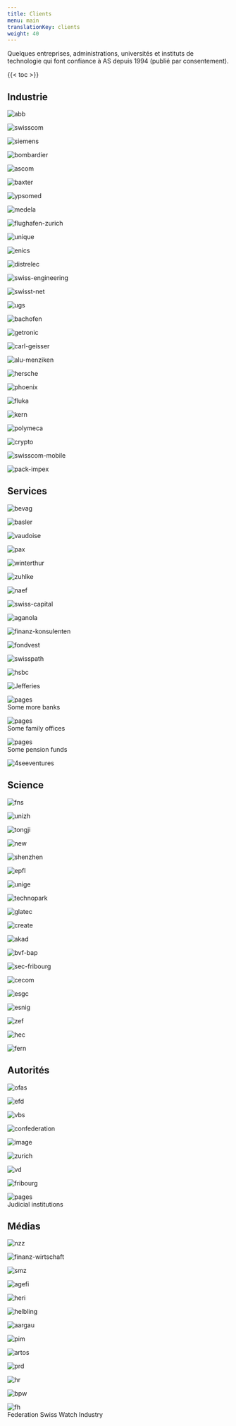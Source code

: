 ```yaml
---
title: Clients
menu: main
translationKey: clients
weight: 40
---
```


Quelques entreprises, administrations, universités et instituts de technologie qui font confiance à AS depuis 1994 (publié par consentement).

{{< toc >}}

## Industrie

<div class="logos">

![abb](/images/abb.jpg)

![swisscom](/images/swisscom.jpg)

![siemens](/images/siemens.jpg)

![bombardier](/images/bombardier.jpg)

![ascom](/images/ascom.jpg)

![baxter](/images/baxter.jpg)

![ypsomed](/images/ypsomed.jpg)

![medela](/images/medela.jpg)

![flughafen-zurich](/images/flughafen-zurich.jpg)

![unique](/images/unique.jpg)

![enics](/images/enics.jpg)

![distrelec](/images/distrelec.jpg)

![swiss-engineering](/images/swiss-engineering.jpg)

![swisst-net](/images/swisst-net.jpg)

![ugs](/images/ugs.jpg)

![bachofen](/images/bachofen.jpg)

![getronic](/images/getronic.jpg)

![carl-geisser](/images/carl-geisser.jpg)

![alu-menziken](/images/alu-menziken.jpg)

![hersche](/images/hersche.jpg)

![phoenix](/images/phoenix.jpg)

![fluka](/images/fluka.jpg)

![kern](/images/kern.jpg)

![polymeca](/images/polymeca.jpg)

![crypto](/images/crypto.jpg)

![swisscom-mobile](/images/swisscom-mobile.jpg)

![pack-impex](/images/pack-impex.jpg)

</div>

## Services

<div class="logos">

![bevag](/images/bevag.jpg)

![basler](/images/basler.jpg)

![vaudoise](/images/vaudoise.jpg)

![pax](/images/pax.jpg)

![winterthur](/images/winterthur.jpg)

![zuhlke](/images/zuhlke.jpg)

![naef](/images/naef.jpg)

![swiss-capital](/images/swiss-capital.jpg)

![aganola](/images/aganola.jpg)

![finanz-konsulenten](/images/finanz-konsulenten.jpg)

![fondvest](/images/fondvest.jpg)

![swisspath](/images/swisspath.jpg)

![hsbc](/images/hsbc.jpg)

![Jefferies](/images/Jefferies.jpg)

<span>![pages](/images/pages.png)<br>Some more banks</span>

<span>![pages](/images/pages.png)<br>Some family offices</span>

<span>![pages](/images/pages.png)<br>Some pension funds</span>

![4seeventures](/images/4seeventures.jpg)

</div>

## Science

<div class="logos">

![fns](/images/fns.jpg)

![unizh](/images/unizh.jpg)

![tongji](/images/tongji.jpg)

![new](/images/new.jpg)

![shenzhen](/images/shenzhen.png)

![epfl](/images/epfl.jpg)

![unige](/images/unige.jpg)

![technopark](/images/technopark.jpg)

![glatec](/images/glatec.jpg)

![create](/images/create.jpg)

![akad](/images/akad.jpg)

![bvf-bap](/images/bvf-bap.jpg)

![sec-fribourg](/images/sec-fribourg.jpg)

![cecom](/images/cecom.jpg)

![esgc](/images/esgc.jpg)

![esnig](/images/esnig.jpg)

![zef](/images/zef.jpg)

![hec](/images/hec.jpg)

![fern](/images/fern.jpg)

</div>


## Autorités

<div class="logos">

![ofas](/images/ofas.jpg)

![efd](/images/efd.jpg)

![vbs](/images/vbs.jpg)

![confederation](/images/confederation.jpg)

![image](/images/image.jpg)

![zurich](/images/zurich.jpg)

![vd](/images/vd.jpg)

![fribourg](/images/fribourg.jpg)

<span>![pages](/images/pages.png)<br>Judicial institutions</span>

</div>


## Médias

<div class="logos">

![nzz](/images/nzz.jpg)

![finanz-wirtschaft](/images/finanz-wirtschaft.jpg)

![smz](/images/smz.jpg)

![agefi](/images/agefi.jpg)

![heri](/images/heri.jpg)

![helbling](/images/helbling.jpg)

![aargau](/images/aargau.jpg)

![pim](/images/pim.jpg)

![artos](/images/artos.jpg)

![prd](/images/prd.jpg)

![hr](/images/hr.jpg)

![bpw](/images/bpw.jpg)

<span>![fh](/images/fh.jpg)<br>Federation Swiss Watch Industry

</div>
